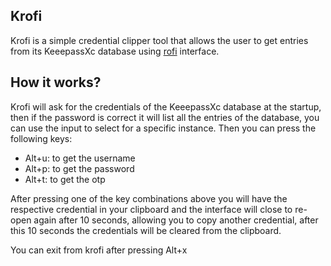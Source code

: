 ## Krofi

Krofi is a simple credential clipper tool that allows the user to get entries from its
KeeepassXc database using [rofi](https://github.com/davatorium/rofi) interface.

## How it works?

Krofi will ask for the credentials of the KeeepassXc database at the startup, then if the
password is correct it will list all the entries of the database, you can use the input
to select for a specific instance. Then you can press the following keys:

- Alt+u: to get the username
- Alt+p: to get the password
- Alt+t: to get the otp

After pressing one of the key combinations above you will have the respective credential
in your clipboard and the interface will close to re-open again after 10 seconds, allowing
you to copy another credential, after this 10 seconds the credentials will be cleared from
the clipboard.

You can exit from krofi after pressing Alt+x
